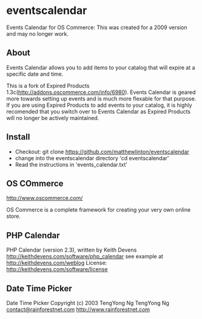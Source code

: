 # eventscalendar

Events Calendar for OS Commerce: This was created for a 2009 version and may no longer work.

## About

Events Calendar allows you to add items to your catalog that will expire at a 
specific date and time.

This is a fork of Expired Products 1.3c(http://addons.oscommerce.com/info/6980).
Events Calendar is geared more towards setting up events and is much more
flexable for that purpose. If you are using Expired Products to add events to
your catalog, it is highly recomended that you switch over to Events Calendar
as Expired Products will no longer be actively maintained.

## Install

* Checkout: git clone https://github.com/matthewlinton/eventscalendar
* change into the eventscalendar directory 'cd eventscalendar'
* Read the instructions in 'events_calendar.txt'

## OS COmmerce

http://www.oscommerce.com/

OS Commerce is a complete framework for creating your very own online store.

## PHP Calendar

PHP Calendar (version 2.3), written by Keith Devens
http://keithdevens.com/software/php_calendar
  see example at http://keithdevens.com/weblog
License: http://keithdevens.com/software/license

## Date Time Picker

Date Time Picker Copyright (c) 2003 TengYong Ng
TengYong Ng
contact@rainforestnet.com
http://www.rainforestnet.com
